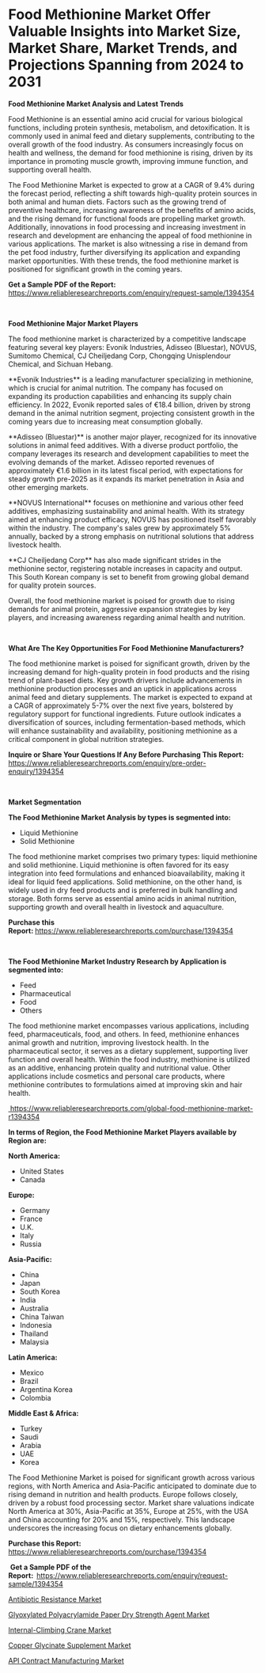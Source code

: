<p><h1>Food Methionine Market Offer Valuable Insights into Market Size, Market Share, Market Trends, and Projections Spanning from 2024 to 2031</h1></p><p><strong>Food Methionine Market Analysis and Latest Trends</strong></p>
<p><p>Food Methionine is an essential amino acid crucial for various biological functions, including protein synthesis, metabolism, and detoxification. It is commonly used in animal feed and dietary supplements, contributing to the overall growth of the food industry. As consumers increasingly focus on health and wellness, the demand for food methionine is rising, driven by its importance in promoting muscle growth, improving immune function, and supporting overall health.</p><p>The Food Methionine Market is expected to grow at a CAGR of 9.4% during the forecast period, reflecting a shift towards high-quality protein sources in both animal and human diets. Factors such as the growing trend of preventive healthcare, increasing awareness of the benefits of amino acids, and the rising demand for functional foods are propelling market growth. Additionally, innovations in food processing and increasing investment in research and development are enhancing the appeal of food methionine in various applications. The market is also witnessing a rise in demand from the pet food industry, further diversifying its application and expanding market opportunities. With these trends, the food methionine market is positioned for significant growth in the coming years.</p></p>
<p><strong>Get a Sample PDF of the Report:&nbsp;</strong> <a href="https://www.reliableresearchreports.com/enquiry/request-sample/1394354?utm_campaign=83&utm_medium=2&utm_source=Github&utm_content=ia&utm_term=05122024&utm_id=food-methionine">https://www.reliableresearchreports.com/enquiry/request-sample/1394354</a></p>
<p>&nbsp;</p>
<p><strong>Food Methionine Major Market Players</strong></p>
<p><p>The food methionine market is characterized by a competitive landscape featuring several key players: Evonik Industries, Adisseo (Bluestar), NOVUS, Sumitomo Chemical, CJ Cheiljedang Corp, Chongqing Unisplendour Chemical, and Sichuan Hebang.</p><p>**Evonik Industries** is a leading manufacturer specializing in methionine, which is crucial for animal nutrition. The company has focused on expanding its production capabilities and enhancing its supply chain efficiency. In 2022, Evonik reported sales of €18.4 billion, driven by strong demand in the animal nutrition segment, projecting consistent growth in the coming years due to increasing meat consumption globally.</p><p>**Adisseo (Bluestar)** is another major player, recognized for its innovative solutions in animal feed additives. With a diverse product portfolio, the company leverages its research and development capabilities to meet the evolving demands of the market. Adisseo reported revenues of approximately €1.6 billion in its latest fiscal period, with expectations for steady growth pre-2025 as it expands its market penetration in Asia and other emerging markets.</p><p>**NOVUS International** focuses on methionine and various other feed additives, emphasizing sustainability and animal health. With its strategy aimed at enhancing product efficacy, NOVUS has positioned itself favorably within the industry. The company's sales grew by approximately 5% annually, backed by a strong emphasis on nutritional solutions that address livestock health.</p><p>**CJ Cheiljedang Corp** has also made significant strides in the methionine sector, registering notable increases in capacity and output. This South Korean company is set to benefit from growing global demand for quality protein sources.</p><p>Overall, the food methionine market is poised for growth due to rising demands for animal protein, aggressive expansion strategies by key players, and increasing awareness regarding animal health and nutrition.</p></p>
<p>&nbsp;</p>
<p><strong>What Are The Key Opportunities For Food Methionine Manufacturers?</strong></p>
<p><p>The food methionine market is poised for significant growth, driven by the increasing demand for high-quality protein in food products and the rising trend of plant-based diets. Key growth drivers include advancements in methionine production processes and an uptick in applications across animal feed and dietary supplements. The market is expected to expand at a CAGR of approximately 5-7% over the next five years, bolstered by regulatory support for functional ingredients. Future outlook indicates a diversification of sources, including fermentation-based methods, which will enhance sustainability and availability, positioning methionine as a critical component in global nutrition strategies.</p></p>
<p><strong>Inquire or Share Your Questions If Any Before Purchasing This Report:</strong> <a href="https://www.reliableresearchreports.com/enquiry/pre-order-enquiry/1394354?utm_campaign=83&utm_medium=2&utm_source=Github&utm_content=ia&utm_term=05122024&utm_id=food-methionine">https://www.reliableresearchreports.com/enquiry/pre-order-enquiry/1394354</a></p>
<p>&nbsp;</p>
<p><strong>Market Segmentation</strong></p>
<p><strong>The Food Methionine Market Analysis by types is segmented into:</strong></p>
<p><ul><li>Liquid Methionine</li><li>Solid Methionine</li></ul></p>
<p><p>The food methionine market comprises two primary types: liquid methionine and solid methionine. Liquid methionine is often favored for its easy integration into feed formulations and enhanced bioavailability, making it ideal for liquid feed applications. Solid methionine, on the other hand, is widely used in dry feed products and is preferred in bulk handling and storage. Both forms serve as essential amino acids in animal nutrition, supporting growth and overall health in livestock and aquaculture.</p></p>
<p><strong>Purchase this Report:&nbsp;</strong><a href="https://www.reliableresearchreports.com/purchase/1394354?utm_campaign=83&utm_medium=2&utm_source=Github&utm_content=ia&utm_term=05122024&utm_id=food-methionine">https://www.reliableresearchreports.com/purchase/1394354</a></p>
<p>&nbsp;</p>
<p><strong>The Food Methionine Market Industry Research by Application is segmented into:</strong></p>
<p><ul><li>Feed</li><li>Pharmaceutical</li><li>Food</li><li>Others</li></ul></p>
<p><p>The food methionine market encompasses various applications, including feed, pharmaceuticals, food, and others. In feed, methionine enhances animal growth and nutrition, improving livestock health. In the pharmaceutical sector, it serves as a dietary supplement, supporting liver function and overall health. Within the food industry, methionine is utilized as an additive, enhancing protein quality and nutritional value. Other applications include cosmetics and personal care products, where methionine contributes to formulations aimed at improving skin and hair health.</p></p>
<p><a href="https://www.reliableresearchreports.com/global-food-methionine-market-r1394354?utm_campaign=83&utm_medium=2&utm_source=Github&utm_content=ia&utm_term=05122024&utm_id=food-methionine">&nbsp;https://www.reliableresearchreports.com/global-food-methionine-market-r1394354</a></p>
<p><strong>In terms of Region, the Food Methionine Market Players available by Region are:</strong></p>
<p>
    <p> <strong> North America: </strong>
        <ul>
            <li>United States</li>
            <li>Canada</li>
        </ul>
        </p> 
    <p> <strong> Europe: </strong>
        <ul>
            <li>Germany</li>
            <li>France</li>
            <li>U.K.</li>
            <li>Italy</li>
            <li>Russia</li>
        </ul>
        </p> 
    <p> <strong> Asia-Pacific: </strong>
        <ul>
            <li>China</li>
            <li>Japan</li>
            <li>South Korea</li>
            <li>India</li>
            <li>Australia</li>
            <li>China Taiwan</li>
            <li>Indonesia</li>
            <li>Thailand</li>
            <li>Malaysia</li>
        </ul>
        </p> 
    <p> <strong> Latin America: </strong>
        <ul>
            <li>Mexico</li>
            <li>Brazil</li>
            <li>Argentina Korea</li>
            <li>Colombia</li>
        </ul>
        </p> 
    <p> <strong> Middle East & Africa: </strong>
        <ul>
            <li>Turkey</li>
            <li>Saudi</li>
            <li>Arabia</li>
            <li>UAE</li>
            <li>Korea</li>
        </ul>
    </p>
    </p>
<p><p>The Food Methionine Market is poised for significant growth across various regions, with North America and Asia-Pacific anticipated to dominate due to rising demand in nutrition and health products. Europe follows closely, driven by a robust food processing sector. Market share valuations indicate North America at 30%, Asia-Pacific at 35%, Europe at 25%, with the USA and China accounting for 20% and 15%, respectively. This landscape underscores the increasing focus on dietary enhancements globally.</p></p>
<p><strong>Purchase this Report: </strong><a href="https://www.reliableresearchreports.com/purchase/1394354?utm_campaign=83&utm_medium=2&utm_source=Github&utm_content=ia&utm_term=05122024&utm_id=food-methionine">https://www.reliableresearchreports.com/purchase/1394354</a></p>
<p>&nbsp;<strong>Get a Sample PDF of the Report:&nbsp;&nbsp;</strong><a href="https://www.reliableresearchreports.com/enquiry/request-sample/1394354?utm_campaign=83&utm_medium=2&utm_source=Github&utm_content=ia&utm_term=05122024&utm_id=food-methionine">https://www.reliableresearchreports.com/enquiry/request-sample/1394354</a></p>
<p><strong></strong></p>
<p><p><a href="https://www.linkedin.com/pulse/insightful-antibiotic-resistance-market-size-expected-qqmee?utm_campaign=83&utm_medium=2&utm_source=Github&utm_content=ia&utm_term=05122024&utm_id=food-methionine">Antibiotic Resistance Market</a></p><p><a href="https://github.com/AshikRahman991/Market-Research-Report-List-1/blob/main/glyoxylated-polyacrylamide-paper-dry-strength-agent-market.md?utm_campaign=83&utm_medium=2&utm_source=Github&utm_content=ia&utm_term=05122024&utm_id=food-methionine">Glyoxylated Polyacrylamide Paper Dry Strength Agent Market</a></p><p><a href="https://issuu.com/reportprime-2/docs/internal-climbing-crane-market-size-2030.pptx?utm_campaign=83&utm_medium=2&utm_source=Github&utm_content=ia&utm_term=05122024&utm_id=food-methionine">Internal-Climbing Crane Market</a></p><p><a href="https://issuu.com/reportprime-2/docs/copper-glycinate-supplement-market-size-2030.pptx?utm_campaign=83&utm_medium=2&utm_source=Github&utm_content=ia&utm_term=05122024&utm_id=food-methionine">Copper Glycinate Supplement Market</a></p><p><a href="https://www.linkedin.com/pulse/global-api-contract-manufacturing-117-cagr-forecast-2024-rio6e?utm_campaign=83&utm_medium=2&utm_source=Github&utm_content=ia&utm_term=05122024&utm_id=food-methionine">API Contract Manufacturing Market</a></p></p>